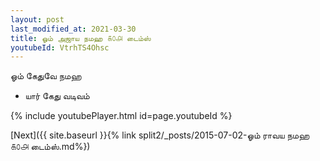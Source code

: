 ```yaml
---
layout: post
last_modified_at: 2021-03-30
title: ஓம் அஜாய நமஹ ௧௦௮ டைம்ஸ்
youtubeId: VtrhTS4Ohsc
---
```

 
 
 ஓம் கேதுவே நமஹ  
 
 -  யார் கேது வடிவம் 
 
  
 
  
 
 
 
 
 
 


{% include youtubePlayer.html id=page.youtubeId %}
 
[Next]({{ site.baseurl }}{% link  split2/_posts/2015-07-02-ஓம் ராவய நமஹ ௧௦௮ டைம்ஸ்.md%})
 
